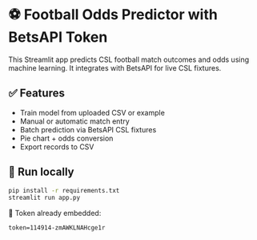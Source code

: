 # ⚽ Football Odds Predictor with BetsAPI Token

This Streamlit app predicts CSL football match outcomes and odds using machine learning. It integrates with BetsAPI for live CSL fixtures.

## ✅ Features
- Train model from uploaded CSV or example
- Manual or automatic match entry
- Batch prediction via BetsAPI CSL fixtures
- Pie chart + odds conversion
- Export records to CSV

## 🏃 Run locally

```bash
pip install -r requirements.txt
streamlit run app.py
```

🔐 Token already embedded:
```
token=114914-zmAWKLNAHcge1r
```